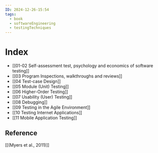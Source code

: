 ```yaml
---
ID: 2024-12-26-15:54
tags:
  - book
  - softwareEngineering
  - testingTechniques
---
```

# Index

- [[01-02 Self-assessment test, psychology and economics of software testing]]
- [[03 Program Inspections, walkthroughs and reviews]]
- [[04 Test-case Design]]
- [[05 Module (Unit) Testing]]
- [[06 Higher-Order Testing]]
- [[07 Usability (User) Testing]]
- [[08 Debugging]]
- [[09 Testing in the Agile Environment]]
- [[10 Testing Internet Applications]]
- [[11 Mobile Application Testing]]
## Reference
[[(Myers et al., 2011)]]
